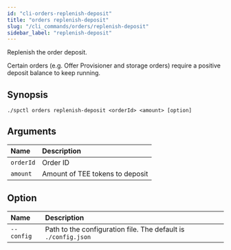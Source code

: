 ```yaml
---
id: "cli-orders-replenish-deposit"
title: "orders replenish-deposit"
slug: "/cli_commands/orders/replenish-deposit"
sidebar_label: "replenish-deposit"
---
```


Replenish the order deposit.

Certain orders (e.g. Offer Provisioner and storage orders) require a positive deposit balance to keep running. 

## Synopsis

```
./spctl orders replenish-deposit <orderId> <amount> [option]
```

## Arguments

|**Name**| **Description**                  |
| :- |:---------------------------------|
|`orderId`| Order ID                       |
|`amount`| Amount of TEE tokens to deposit |

## Option

|**Name**|**Description**|
| :- | :- |
|`--config`|Path to the configuration file. The default is `./config.json`|
